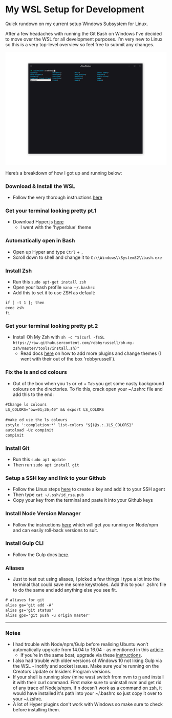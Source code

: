 # My WSL Setup for Development
Quick rundown on my current setup  Windows Subsystem for Linux.


After a few headaches with running the Git Bash on Windows I’ve decided to move over the WSL for all development purposes. I’m very new to Linux so this is a very top-level overview so feel free to submit any changes.

![Shell Screenshot](shell.png "Shell Screenshot")

Here’s a breakdown of how I got up and running below:



### Download & Install the WSL
- Follow the very thorough instructions [here](https://msdn.microsoft.com/en-au/commandline/wsl/install_guide)


### Get your terminal looking pretty pt.1
- Download Hyper.js [here](https://hyper.is/)
  - I went with the 'hyperblue' theme


### Automatically open in Bash
- Open up Hyper and type `Ctrl` + `,`
- Scroll down to shell and change it to `C:\\Windows\\System32\\bash.exe`


### Install Zsh
- Run this `sudo apt-get install zsh`
- Open your bash profile `nano ~/.bashrc`
- Add this to set it to use ZSH as default:
```
if [ -t 1 ]; then
exec zsh
fi
```

### Get your terminal looking pretty pt.2
- Install Oh My Zsh with `sh -c "$(curl -fsSL https://raw.githubusercontent.com/robbyrussell/oh-my-zsh/master/tools/install.sh)"`
  - Read docs [here](https://github.com/robbyrussell/oh-my-zsh) on how to add more plugins and change themes (I went with their out of the box 'robbyrussell').

### Fix the ls and cd colours
- Out of the box when you `ls` or `cd` + `Tab` you get some nasty background colours on the directories. To fix this, crack open your ~/.zshrc file and add this to the end:
```
#Change ls colours
LS_COLORS="ow=01;36;40" && export LS_COLORS

#make cd use the ls colours
zstyle ':completion:*' list-colors "${(@s.:.)LS_COLORS}"
autoload -Uz compinit
compinit
```

### Install Git
- Run this `sudo apt update`
- Then run `sudo apt install git`


### Setup a SSH key and link to your Github
- Follow the Linux steps [here](https://help.github.com/articles/generating-a-new-ssh-key-and-adding-it-to-the-ssh-agent/#platform-linux) to create a key and add it to your SSH agent
- Then type `cat ~/.ssh/id_rsa.pub`
- Copy your key from the terminal and paste it into your Github keys



### Install Node Version Manager
- Follow the instructions [here](https://gist.github.com/micahgodbolt/8b9a338c8bab7bc147975646ea20826c) which will get you running on Node/npm and can easily roll-back versions to suit.



### Install Gulp CLI
- Follow the Gulp docs [here](https://github.com/gulpjs/gulp/blob/master/docs/getting-started.md).

### Aliases
- Just to test out using aliases, I picked a few things I type a lot into the terminal that could save me some keystrokes. Add this to your .zshrc file to do the same and add anything else you see fit.
```
# aliases for git
alias ga='git add -A'
alias gs='git status'
alias gps='git push -u origin master'
```
---

### Notes
- I had trouble with Node/npm/Gulp before realising Ubuntu won’t automatically upgrade from 14.04 to 16.04 - as mentioned in this [article](https://blogs.msdn.microsoft.com/commandline/2017/04/11/windows-10-creators-update-whats-new-in-bashwsl-windows-console/).
  - If you’re in the same boat, upgrade via these [instructions](https://help.ubuntu.com/lts/serverguide/installing-upgrading.html).
- I also had trouble with older versions of Windows 10 not liking Gulp via the WSL - inotify and socket issues. Make sure you're running on the Creators Update or Insiders Program versions.
- If your shell is running slow (mine was) switch from nvm to [n](https://github.com/mklement0/n-install) and install it with their curl command. First make sure to uninstall nvm and get rid of any trace of Nodejs/npm. If n doesn't work as a command on zsh, it would have installed it's path into your ~/.bashrc so just copy it over to your ~/.zshrc.
- A lot of Hyper plugins don't work with Windows so make sure to check before installing them.
